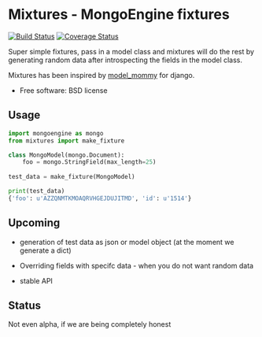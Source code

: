 Mixtures - MongoEngine fixtures
===============================

[![Build Status](https://travis-ci.org/agamdua/mixtures.svg?branch=develop)](https://travis-ci.org/agamdua/mixtures)
[![Coverage Status](https://coveralls.io/repos/agamdua/mixtures/badge.svg?branch=develop&service=github)](https://coveralls.io/github/agamdua/mixtures?branch=develop)


Super simple fixtures, pass in a model class and mixtures will do the rest
by generating random data after introspecting the fields in the model class.

Mixtures has been inspired by [model_mommy](https://github.com/vandersonmota/model_mommy)
for django.


* Free software: BSD license

Usage
-----

```python
import mongoengine as mongo
from mixtures import make_fixture

class MongoModel(mongo.Document):
	foo = mongo.StringField(max_length=25)
	
test_data = make_fixture(MongoModel)

print(test_data)
{'foo': u'AZZQNMTKMOAQRVHGEJDUJITMD', 'id': u'1514'}
```

Upcoming
--------

* generation of test data as json or model object
	(at the moment we generate a dict)

* Overriding fields with specifc data - when you do not want random data

* stable API


Status
------

Not even alpha, if we are being completely honest
